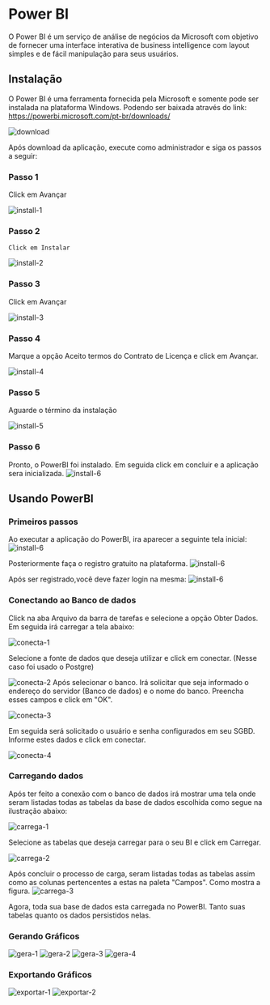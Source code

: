 # Power BI

  O Power BI é um serviço de análise de negócios da Microsoft com objetivo de fornecer uma interface interativa de business intelligence com layout simples e de fácil manipulação para seus usuários.

## Instalação

  O Power BI é uma ferramenta fornecida pela Microsoft e somente pode ser instalada na plataforma Windows. Podendo ser baixada através do link:  
  https://powerbi.microsoft.com/pt-br/downloads/
  
  ![download](/imagens/download.png)
  
  Após download da aplicação, execute como administrador e siga os passos a seguir:
  
  ### Passo 1

  Click em Avançar
  
  ![install-1](/imagens/install-1.png)

  ### Passo 2
    Click em Instalar

  ![install-2](/imagens/install-2.png)

  ### Passo 3
  Click em Avançar

  ![install-3](/imagens/install-3.png)
  ### Passo 4
  Marque a opção Aceito termos do Contrato de Licença e click em Avançar.

  ![install-4](/imagens/install-4.png)
  ### Passo 5
  Aguarde o término da instalação

  ![install-5](/imagens/install-5.png)
  ### Passo 6
  Pronto, o PowerBI foi instalado. Em seguida click em concluir e a aplicação sera inicializada.
  ![install-6](/imagens/install-6.png)


## Usando PowerBI

### Primeiros passos
  Ao executar a aplicação do PowerBI, ira aparecer a seguinte tela inicial:
   ![install-6](/imagens/home.png)

  Posteriormente faça o registro gratuito na plataforma.
   ![install-6](/imagens/register.png)
  
  Após ser registrado,você deve fazer login na mesma:
   ![install-6](/imagens/login.png)


### Conectando ao Banco de dados
Click na aba Arquivo da barra de tarefas e selecione a opção Obter Dados. Em seguida irá carregar a tela abaixo:

![conecta-1](/imagens/obter-dados-1.png)

Selecione a fonte de dados que deseja utilizar e click em conectar. (Nesse caso foi usado o Postgre)


![conecta-2](/imagens/obter-dados-2.png)
Após selecionar o banco. Irá solicitar que seja informado o endereço do servidor (Banco de dados) e o nome do banco. Preencha esses campos e click em "OK".

![conecta-3](/imagens/obter-dados-3.png)

Em seguida será solicitado o usuário e senha configurados em seu SGBD. Informe estes dados e click em conectar.

![conecta-4](/imagens/obter-dados-4.png)


### Carregando dados
Após ter feito a conexão com o banco de dados irá mostrar uma tela onde seram listadas todas as tabelas da base de dados escolhida como segue na ilustração abaixo:

![carrega-1](/imagens/obter-dados-5.png)

Selecione as tabelas que deseja carregar para o seu BI e click em Carregar.

![carrega-2](/imagens/obter-dados-7.png)

Após concluir o processo de carga, seram listadas todas as tabelas assim como as colunas pertencentes a estas na paleta "Campos". Como mostra a figura.
![carrega-3](/imagens/obter-dados-8.png)

Agora, toda sua base de dados esta carregada no PowerBI. Tanto suas tabelas quanto os dados persistidos nelas.

### Gerando Gráficos

![gera-1](/imagens/gera-1.png)
![gera-2](/imagens/gera-2.png)
![gera-3](/imagens/gera-3.png)
![gera-4](/imagens/gera-4.png)



### Exportando Gráficos

![exportar-1](/imagens/exportar.png)
![exportar-2](/imagens/pdf-export.png)
